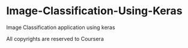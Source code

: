 # Image-Classification-Using-Keras
Image Classification application using keras

All copyrights are reserved to Coursera

